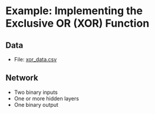 # Example: Implementing the Exclusive OR (XOR) Function

## Data
- File: [xor_data.csv](xor_data.csv)

## Network
- Two binary inputs
- One or more hidden layers
- One binary output
